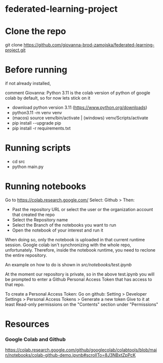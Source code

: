 # federated-learning-project

# Clone the repo

git clone https://github.com/giovanna-brod-zamojska/federated-learning-project.git

# Before running

if not already installed,

comment Giovanna: Python 3.11 is the colab version of python of google colab by default, so for now lets stick on it

- download python version 3.11 (https://www.python.org/downloads)
- python3.11 -m venv venv
- (macos) source venv/bin/activate | (windows) venv/Scripts/activate
- pip install --upgrade pip
- pip install -r requirements.txt

# Running scripts

- cd src
- python main.py

# Running notebooks

Go to https://colab.research.google.com/
Select: Github >
Then:

- Past the repository URL or select the user or the organization account that created the repo
- Select the Repository name
- Select the Branch of the notebooks you want to run
- Open the notebook of your interest and run it

When doing so, only the notebook is uploaded in that current runtime session.
Google colab isn't synchronizing with the whole repo, unfortunately.
Therefore, inside the notebook runtime, you need to reclone the entire repository.

An example on how to do is shown in _src/notebooks/test.ipynb_

At the moment our repository is private, so in the above test.ipynb you will be prompted to enter a Github Personal Access Token that has access to that repo.

To create a Personal Access Token:
Go on github: Setting > Developer Settings > Personal Access Tokens > Generate a new token
Give to it at least Read-only permissions on the "Contents" section under "Permissions"

# Resources

### Google Colab and Github

https://colab.research.google.com/github/googlecolab/colabtools/blob/main/notebooks/colab-github-demo.ipynb#scrollTo=8J3NBxtZpPcK
